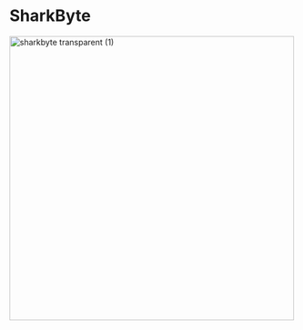 # SharkByte

<img width="500" alt="sharkbyte transparent (1)" src="https://github.com/user-attachments/assets/fd83eb6b-7fac-4d29-84a0-61a86f90f12f" class="center">
